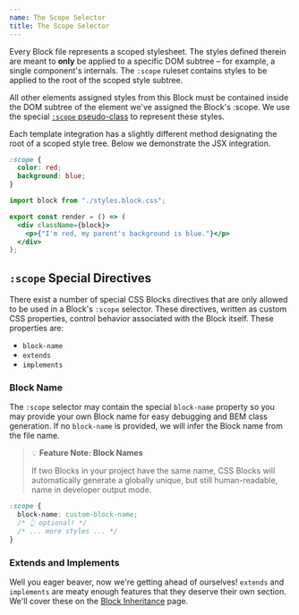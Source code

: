 ```yaml
---
name: The Scope Selector
title: The Scope Selector
---
```


Every Block file represents a scoped stylesheet. The styles defined therein are meant to **only** be applied to a specific DOM subtree – for example, a single component's internals. The `:scope` ruleset contains styles to be applied to the root of the scoped style subtree.

All other elements assigned styles from this Block must be contained inside the DOM subtree of the element we've assigned the Block's :scope. We use the special [`:scope` pseudo-class](https://developer.mozilla.org/en-US/docs/Web/CSS/:scope) to represent these styles.

Each template integration has a slightly different method designating the root of a scoped style tree. Below we demonstrate the JSX integration.

```css
:scope {
  color: red;
  background: blue;
}
```

```jsx
import block from "./styles.block.css";

export const render = () => (
  <div className={block}>
    <p>{"I'm red, my parent's background is blue."}</p>
  </div>
);
```

## `:scope` Special Directives

There exist a number of special CSS Blocks directives that are only allowed to be used in a Block's `:scope` selector. These directives, written as custom CSS properties, control behavior associated with the Block itself. These properties are:

 - `block-name`
 - `extends`
 - `implements`

 ### Block Name

The `:scope` selector may contain the special `block-name` property so you may provide your own Block name for easy debugging and BEM class generation. If no `block-name` is provided, we will infer the Block name from the file name.

> 💡 **Feature Note: Block Names**
>
> If two Blocks in your project have the same name, CSS Blocks will automatically generate a globally unique, but still human-readable, name in developer output mode.

```css
:scope {
  block-name: custom-block-name; 
  /* 👆 optional! */
  /* ... more styles ... */
}
```

### Extends and Implements

Well you eager beaver, now we're getting ahead of ourselves! `extends` and `implements` are meaty enough features that they deserve their own section. We'll cover these on the [Block Inheritance](/learn/block-files/inheritance) page.
